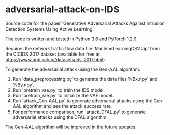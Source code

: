 # adversarial-attack-on-IDS
Source code for the paper 'Generative Adversarial Attacks Against Intrusion Detection Systems Using Active Learning'.

The code is written and tested in Python 3.6 and PyTorch 1.2.0.

Requires the network traffic flow data file 'MachineLearningCSV.zip' from the CICIDS 2017 dataset (available for free at https://www.unb.ca/cic/datasets/ids-2017.html).

To generate the adversarial attack using the Gen-AAL algorithm:
1. Run 'data_preprocessing.py' to generate the data files 'NBx.npy' and 'NBy.npy'.
2. Run 'pretrain_vae.py' to train the IDS model.
3. Run 'pretrain_vae.py' to initialize the VAE model.
4. Run 'attack_Gen-AAL.py' to generate adversarial attacks using the Gen-AAL algorithm and see the attack success rate.
5. For performance comparison, run 'attack_DFAL.py' to generate adversarial attacks using the DFAL algorithm.

The Gen-AAL algorithm will be improved in the future updates.
